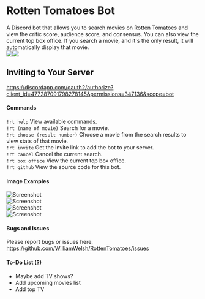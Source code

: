 # Rotten Tomatoes Bot
A Discord bot that allows you to search movies on Rotten Tomatoes and view the critic score, audience score, and consensus. You can also view the current top box office. If you search a movie, and it's the only result, it will automatically display that movie.  
[<img src="https://discordapp.com/api/guilds/294699220743618561/widget.png?style=shield">](https://discord.gg/qsc8YMS)<img src="https://img.shields.io/badge/discord-csharp-blue.svg">

## Inviting to Your Server
https://discordapp.com/oauth2/authorize?client_id=477287091798278145&permissions=347136&scope=bot
#### Commands
`!rt help` View available commands.  
`!rt (name of movie)` Search for a movie.  
`!rt choose (result number)` Choose a movie from the search results to view stats of that movie.  
`!rt invite`  Get the invite link to add the bot to your server.  
`!rt cancel` Cancel the current search.  
`!rt box office` View the current top box office.  
`!rt github` View the source code for this bot.  
#### Image Examples
![Screenshot](https://i.imgur.com/pe0yCAx.png)  
![Screenshot](https://i.imgur.com/5AHSNfU.png)  
![Screenshot](https://i.imgur.com/8OQ2ena.png)  
![Screenshot](https://i.imgur.com/TGwTUP0.png)  
#### Bugs and Issues
Please report bugs or issues here.  
https://github.com/WilliamWelsh/RottenTomatoes/issues
#### To-Do List (?)
- Maybe add TV shows?
- Add upcoming movies list  
- Add top TV  